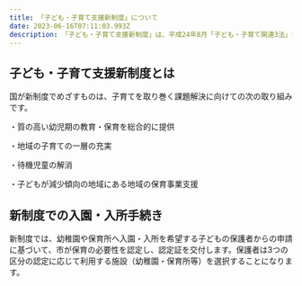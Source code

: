 ```yaml
---
title: 「子ども・子育て支援新制度」について
date: 2023-06-16T07:11:03.993Z
description: 「子ども・子育て支援新制度」は、平成24年8月「子ども・子育て関連3法」が成立したことを受け、幼児期の学校教育・保育や地域の子ども・子育て支援を総合的に推進するため「子ども・子育て支援新制度」が始まりました。
---
```

<!--StartFragment-->

## 子ども・子育て支援新制度とは

国が新制度でめざすものは、子育てを取り巻く課題解決に向けての次の取り組みです。

・質の高い幼児期の教育・保育を総合的に提供

・地域の子育ての一層の充実

・待機児童の解消

・子どもが減少傾向の地域にある地域の保育事業支援

<!--EndFragment-->

<!--StartFragment-->

## 新制度での入園・入所手続き

新制度では、幼稚園や保育所へ入園・入所を希望する子どもの保護者からの申請に基づいて、市が保育の必要性を認定し、認定証を交付します。保護者は3つの区分の認定に応じて利用する施設（幼稚園・保育所等）を選択することになります。

<!--EndFragment-->